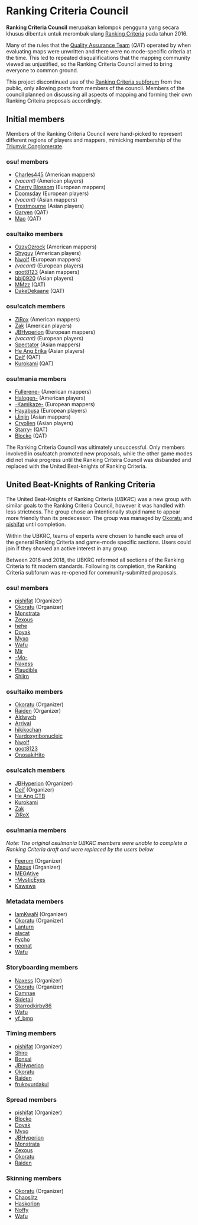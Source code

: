 # Ranking Criteria Council

**Ranking Criteria Council** merupakan kelompok pengguna yang secara khusus dibentuk untuk merombak ulang [Ranking Criteria](/wiki/Ranking_Criteria) pada tahun 2016.

Many of the rules that the [Quality Assurance Team](/wiki/Modding/Quality_Assurance_Team) (*QAT*) operated by when evaluating maps were unwritten and there were no mode-specific criteria at the time. This led to repeated disqualifications that the mapping community viewed as unjustified, so the Ranking Criteria Council aimed to bring everyone to common ground.

This project discontinued use of the [Ranking Criteria subforum](https://osu.ppy.sh/community/forums/87) from the public, only allowing posts from members of the council. Members of the council planned on discussing all aspects of mapping and forming their own Ranking Criteira proposals accordingly.

## Initial members

Members of the Ranking Criteria Council were hand-picked to represent different regions of players and mappers, mimicking membership of the [Triumvir Conglomerate](/wiki/BAT_Managers#triumvir-conglomerate).

### osu! members

- [Charles445](https://osu.ppy.sh/users/85000) (American mappers)
- *(vacant)* (American players)
- [Cherry Blossom](https://osu.ppy.sh/users/1156742) (European mappers)
- [Doomsday](https://osu.ppy.sh/users/18983) (European players)
- *(vacant)* (Asian mappers)
- [Frostmourne](https://osu.ppy.sh/users/199669) (Asian players)
- [Garven](https://osu.ppy.sh/users/244216) (QAT)
- [Mao](https://osu.ppy.sh/users/2204515) (QAT)

### osu!taiko members

- [OzzyOzrock](https://osu.ppy.sh/users/465153) (American mappers)
- [Shyguy](https://osu.ppy.sh/users/178038) (American players)
- [Nwolf](https://osu.ppy.sh/users/1910766) (European mappers)
- *(vacant)* (European players)
- [qoot8123](https://osu.ppy.sh/users/766371) (Asian mappers)
- [bbj0920](https://osu.ppy.sh/users/87546) (Asian players)
- [MMzz](https://osu.ppy.sh/users/128993) (QAT)
- [DakeDekaane](https://osu.ppy.sh/users/1425253) (QAT)

### osu!catch members

- [ZiRox](https://osu.ppy.sh/users/200768) (American mappers)
- [Zak](https://osu.ppy.sh/users/1375955) (American players)
- [JBHyperion](https://osu.ppy.sh/users/4879508) (European mappers)
- *(vacant)* (European players)
- [Spectator](https://osu.ppy.sh/users/702598) (Asian mappers)
- [He Ang Erika](https://osu.ppy.sh/users/2451381) (Asian players)
- [Deif](https://osu.ppy.sh/users/318565) (QAT)
- [Kurokami](https://osu.ppy.sh/users/260933) (QAT)

### osu!mania members

- [Fullerene-](https://osu.ppy.sh/users/2531335) (American mappers)
- [Halogen-](https://osu.ppy.sh/users/169992) (American players)
- [-Kamikaze-](https://osu.ppy.sh/users/2124783) (European mappers)
- [Hayabusa](https://osu.ppy.sh/users/3104108) (European players)
- [iJinjin](https://osu.ppy.sh/users/2141612) (Asian mappers)
- [Cryolien](https://osu.ppy.sh/users/1626983) (Asian players)
- [Starry-](https://osu.ppy.sh/users/2166199) (QAT)
- [Blocko](https://osu.ppy.sh/users/4075092) (QAT)

The Ranking Criteria Council was ultimately unsuccessful. Only members involved in osu!catch promoted new proposals, while the other game modes did not make progress until the Ranking Criteira Council was disbanded and replaced with the United Beat-knights of Ranking Criteria.

## United Beat-Knights of Ranking Criteria

The United Beat-Knights of Ranking Criteria (*UBKRC*) was a new group with similar goals to the Ranking Criteria Council, however it was handled with less strictness. The group chose an intentionally stupid name to appear more friendly than its predecessor. The group was managed by [Okoratu](https://osu.ppy.sh/users/1623405) and [pishifat](https://osu.ppy.sh/users/3178418) until completion.

Within the UBKRC, teams of experts were chosen to handle each area of the general Ranking Criteria and game-mode specific sections. Users could join if they showed an active interest in any group.

Between 2016 and 2018, the UBKRC reformed all sections of the Ranking Criteria to fit modern standards. Following its completion, the Ranking Criteria subforum was re-opened for community-submitted proposals.

### osu! members

- [pishifat](https://osu.ppy.sh/users/3178418) (Organizer)
- [Okoratu](https://osu.ppy.sh/users/1623405) (Organizer)
- [Monstrata](https://osu.ppy.sh/users/2706438)
- [Zexous](https://osu.ppy.sh/users/1715876)
- [hehe](https://osu.ppy.sh/users/2123087)
- [Doyak](https://osu.ppy.sh/users/2046893)
- [Myxo](https://osu.ppy.sh/users/2202645)
- [Wafu](https://osu.ppy.sh/users/888955)
- [Mir](https://osu.ppy.sh/users/8688812)
- [-Mo-](https://osu.ppy.sh/users/2202163)
- [Naxess](https://osu.ppy.sh/users/8129817)
- [Plaudible](https://osu.ppy.sh/users/7149815)
- [Shiirn](https://osu.ppy.sh/users/465126)

### osu!taiko members

- [Okoratu](https://osu.ppy.sh/users/1623405) (Organizer)
- [Raiden](https://osu.ppy.sh/users/2239480) (Organizer)
- [Aldwych](https://osu.ppy.sh/users/1416484)
- [Arrival](https://osu.ppy.sh/users/1694000)
- [hikikochan](https://osu.ppy.sh/users/6512678)
- [Nardoxyribonucleic](https://osu.ppy.sh/users/876419)
- [Nwolf](https://osu.ppy.sh/users/1910766)
- [qoot8123](https://osu.ppy.sh/users/766371)
- [OnosakiHito](https://osu.ppy.sh/users/290128)

### osu!catch members

- [JBHyperion](https://osu.ppy.sh/users/4879508) (Organizer)
- [Deif](https://osu.ppy.sh/users/318565) (Organizer)
- [He Ang CTB](https://osu.ppy.sh/users/2451381)
- [Kurokami](https://osu.ppy.sh/users/260933)
- [Zak](https://osu.ppy.sh/users/1375955)
- [ZiRoX](https://osu.ppy.sh/users/200768)

### osu!mania members

*Note: The original osu!mania UBKRC members were unable to complete a Ranking Criteria draft and were replaced by the users below*

- [Feerum](https://osu.ppy.sh/users/4815717) (Organizer)
- [Maxus](https://osu.ppy.sh/users/4335785) (Organizer)
- [MEGAtive](https://osu.ppy.sh/users/3094101)
- [-MysticEyes](https://osu.ppy.sh/users/6253266)
- [Kawawa](https://osu.ppy.sh/users/4647754)

### Metadata members

- [IamKwaN](https://osu.ppy.sh/users/1856463) (Organizer)
- [Okoratu](https://osu.ppy.sh/users/1623405) (Organizer)
- [Lanturn](https://osu.ppy.sh/users/1446665)
- [alacat](https://osu.ppy.sh/users/869782)
- [Fycho](https://osu.ppy.sh/users/1876867)
- [neonat](https://osu.ppy.sh/users/1561995)
- [Wafu](https://osu.ppy.sh/users/888955)

### Storyboarding members

- [Naxess](https://osu.ppy.sh/users/8129817) (Organizer)
- [Okoratu](https://osu.ppy.sh/users/1623405) (Organizer)
- [Damnae](https://osu.ppy.sh/users/989377)
- [Sidetail](https://osu.ppy.sh/users/2036217)
- [Starrodkirby86](https://osu.ppy.sh/users/410)
- [Wafu](https://osu.ppy.sh/users/888955)
- [yf_bmp](https://osu.ppy.sh/users/1243669)

### Timing members

- [pishifat](https://osu.ppy.sh/users/3178418) (Organizer)
- [Shiro](https://osu.ppy.sh/users/113005)
- [Bonsai](https://osu.ppy.sh/users/987334)
- [JBHyperion](https://osu.ppy.sh/users/4879508)
- [Okoratu](https://osu.ppy.sh/users/1623405)
- [Raiden](https://osu.ppy.sh/users/2239480)
- [frukoyurdakul](https://osu.ppy.sh/users/7612550)

### Spread members

- [pishifat](https://osu.ppy.sh/users/3178418) (Organizer)
- [Blocko](https://osu.ppy.sh/users/4075092)
- [Doyak](https://osu.ppy.sh/users/2046893)
- [Myxo](https://osu.ppy.sh/users/2202645)
- [JBHyperion](https://osu.ppy.sh/users/4879508)
- [Monstrata](https://osu.ppy.sh/users/2706438)
- [Zexous](https://osu.ppy.sh/users/1715876)
- [Okoratu](https://osu.ppy.sh/users/1623405)
- [Raiden](https://osu.ppy.sh/users/2239480)

### Skinning members

- [Okoratu](https://osu.ppy.sh/users/1623405) (Organizer)
- [Chaoslitz](https://osu.ppy.sh/users/3621552)
- [Haskorion](https://osu.ppy.sh/users/3252321)
- [Noffy](https://osu.ppy.sh/users/1541323)
- [Wafu](https://osu.ppy.sh/users/888955)
